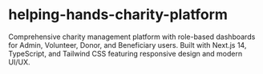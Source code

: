 # helping-hands-charity-platform
Comprehensive charity management platform with role-based dashboards for Admin, Volunteer, Donor, and Beneficiary users. Built with Next.js 14, TypeScript, and Tailwind CSS featuring responsive design and modern UI/UX.
